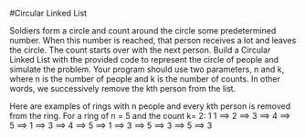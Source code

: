 #Circular Linked List

Soldiers form a circle and count around the circle some predetermined number.
When this number is reached, that person receives a lot and leaves the circle.
The count starts over with the next person.
Build a Circular Linked List with the provided code to represent the circle of
people and simulate the problem.  Your program should use two parameters,
n and k, where n is the number of people and k is the number of counts. 
In other words, we successively remove the kth person from the list.



Here are examples of rings with n people and every kth person is removed from
the ring. For a ring of n = 5 and the count k= 2:
1
1 ==> 2 ==> 3 ==> 4 ==> 5 ==>
1 ==> 3 ==> 4 ==> 5 ==>
1 ==> 3 ==> 5 ==>
3 ==> 5 ==>
3
